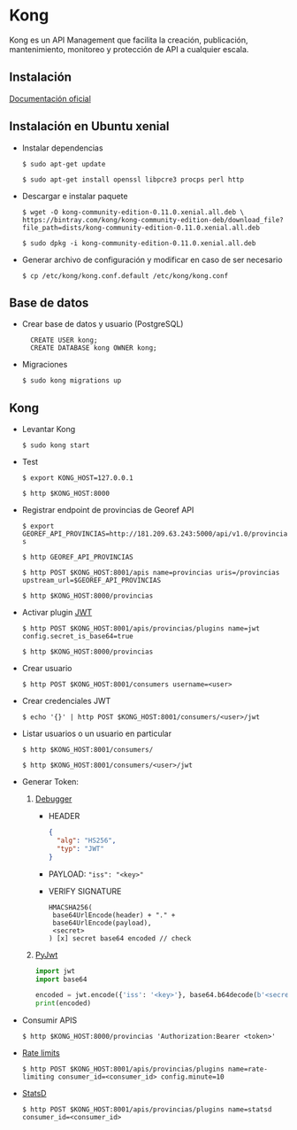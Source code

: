 # Kong

Kong es un API Management que facilita la creación, publicación, mantenimiento, monitoreo y protección de API a cualquier escala.

## Instalación

[Documentación oficial](https://getkong.org/install/)


## Instalación en Ubuntu xenial

- Instalar dependencias

    `$ sudo apt-get update`
    
    `$ sudo apt-get install openssl libpcre3 procps perl http`

- Descargar e instalar paquete 

    `$ wget -O kong-community-edition-0.11.0.xenial.all.deb \
    https://bintray.com/kong/kong-community-edition-deb/download_file?file_path=dists/kong-community-edition-0.11.0.xenial.all.deb`
    
    `$ sudo dpkg -i kong-community-edition-0.11.0.xenial.all.deb`
    
- Generar archivo de configuración y modificar en caso de ser necesario

    `$ cp /etc/kong/kong.conf.default /etc/kong/kong.conf`

## Base de datos    

- Crear base de datos y usuario (PostgreSQL)

    ```postgresplsql
      CREATE USER kong; 
      CREATE DATABASE kong OWNER kong;
    ```

- Migraciones

    `$ sudo kong migrations up`
    
## Kong

- Levantar Kong

    `$ sudo kong start` 
    
- Test
    
    `$ export KONG_HOST=127.0.0.1`
    
    `$ http $KONG_HOST:8000`
    
- Registrar endpoint de provincias de Georef API

    `$ export GEOREF_API_PROVINCIAS=http://181.209.63.243:5000/api/v1.0/provincias`
        
    `$ http GEOREF_API_PROVINCIAS`

    `$ http POST $KONG_HOST:8001/apis name=provincias uris=/provincias upstream_url=$GEOREF_API_PROVINCIAS`
       
    `$ http $KONG_HOST:8000/provincias`
        
- Activar plugin [JWT](https://getkong.org/plugins/jwt/)

    `$ http POST $KONG_HOST:8001/apis/provincias/plugins name=jwt config.secret_is_base64=true`

    `$ http $KONG_HOST:8000/provincias`
    
- Crear usuario

    `$ http POST $KONG_HOST:8001/consumers username=<user>`
  
  
- Crear credenciales JWT

    `$ echo '{}' | http POST $KONG_HOST:8001/consumers/<user>/jwt`


- Listar usuarios o un usuario en particular

    `$ http $KONG_HOST:8001/consumers/`

    `$ http $KONG_HOST:8001/consumers/<user>/jwt`

    
- Generar Token:
 
    1. [Debugger](https://jwt.io/)

        - HEADER
        
            ```json
            {
              "alg": "HS256",
              "typ": "JWT"
            }
            ```
            
        - PAYLOAD: `"iss": "<key>"`
        
        - VERIFY SIGNATURE
        
            ```
            HMACSHA256(
             base64UrlEncode(header) + "." +
             base64UrlEncode(payload),
             <secret>
            ) [x] secret base64 encoded // check
            ```
    2. [PyJwt](https://github.com/jpadilla/pyjwt)
    
        ```python
        import jwt
        import base64
        
        encoded = jwt.encode({'iss': '<key>'}, base64.b64decode(b'<secret>'), algorithm='HS256')
        print(encoded)
        ```

- Consumir APIS

    `$ http $KONG_HOST:8000/provincias 'Authorization:Bearer <token>'`
  
- [Rate limits](https://getkong.org/plugins/rate-limiting/)

    `$ http POST $KONG_HOST:8001/apis/provincias/plugins name=rate-limiting consumer_id=<consumer_id> config.minute=10`

- [StatsD](https://getkong.org/plugins/statsd/)

    `$ http POST $KONG_HOST:8001/apis/provincias/plugins name=statsd consumer_id=<consumer_id>`
